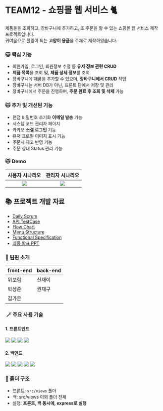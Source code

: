 # TEAM12 - 쇼핑몰 웹 서비스 🐈

제품들을 조회하고, 장바구니에 추가하고, 또 주문을 할 수 있는 쇼핑몰 웹 서비스 제작 프로젝트입니다. <br />
귀여움으로 힐링이 되는 **고양이 용품**을 주제로 제작하였습니다. 

### 🐱 핵심 기능

* 회원가입, 로그인, 회원정보 수정 등 **유저 정보 관련 CRUD** 
* **제품 목록**을 조회 및, **제품 상세 정보**를 조회
* 장바구니에 제품을 추가할 수 있으며, **장바구니에서 CRUD** 작업
* 장바구니는 서버 DB가 아닌, 프론트 단에서 저장 및 관리
* 장바구니에서 주문을 진행하며, **주문 완료 후 조회 및 삭제** 가능

### 🐱 추가 및 개선된 기능
* 랜덤 비밀번호 초기화 **이메일 발송** 기능
* 시스템 코드 관리자 페이지
* 카카오 **소셜 로그인** 기능
* 유저 프로필 이미지 표시 기능
* 주문시 재고 반영 기능
* 주문 상태 Status 관리 기능

### 🐱 Demo

|  사용자 시나리오                                                                           |    관리자 시나리오            |
|:--------------------------------------------------------------------------------------:|:-----------------------:|
| ![](https://user-images.githubusercontent.com/101157141/176214307-5c872ff0-88b7-45a8-8a60-1efc832bf87f.gif) |![](https://user-images.githubusercontent.com/101157141/176214242-fbd728ba-d4f5-47ce-9fba-f95c607753b2.gif) |


## 📚 프로젝트 개발 자료
* [Daily Scrum](https://capricious-dust-d0c.notion.site/093c9da7bfe641708e39b00badb22979)
* [API TestCase](https://docs.google.com/spreadsheets/d/1vFKmgQDme3tyQ85SEX9_vGW-K-wLmpys8z09be8-O0A/edit?usp=sharing)
* [Flow Chart](https://www.figma.com/file/nLLL1rYlzpyD6ny763wTPt/Flow-Chart)
* [Menu Structure](https://capricious-dust-d0c.notion.site/Menu-Structure-09f8d2f4ed6a4277a11c36d4c66c27ac)
* [Functional Specification](https://capricious-dust-d0c.notion.site/Fuctional-Specification-fb60727032e541aabf7819111c602217)
* [최종 발표 PPT](https://docs.google.com/presentation/d/1W4t59tDPg2AbpBWilCT2unrVpatMymyVSCaQbIATrO0/edit?usp=sharing)


### 🙂 팀원 소개
| front-end | back-end |
| ------ | ------ |
| 위보람 | 신재이 |
| 박상준 | 권재구 |
| 김가은 | |


###  🪄 주요 사용 기술

#### 1. 프론트엔드

<p>
  <img src="https://img.shields.io/badge/Javascript-F7DF1E?style=for-the-badge&logo=javascript&logoColor=black"/>
  <img src="https://img.shields.io/badge/html-E34F26?style=for-the-badge&logo=html5&logoColor=61DAFB"/>
  <img src="https://img.shields.io/badge/CSS-1572B6?style=for-the-badge&logo=css3&logoColor=white"/>
  <img src="https://img.shields.io/badge/font awesome-EF2D5E?style=for-the-badge&logo=fontawesome&logoColor=white"/>
</p>

#### 2. 백엔드 

<p>
  <img src="https://img.shields.io/badge/Javascript-F7DF1E?style=for-the-badge&logo=javascript&logoColor=black"/>
  <img src="https://img.shields.io/badge/nodejs-339933?style=for-the-badge&logo=nodedotjs&logoColor=white"/>
  <img src="https://img.shields.io/badge/express-000000?style=for-the-badge&logo=express&logoColor=white"/>
  <img src="https://img.shields.io/badge/mongodb-47A248?style=for-the-badge&logo=mongodb&logoColor=white"/>
  <img src="https://img.shields.io/badge/AWS S3-262261?style=for-the-badge&logo=amazons3&logoColor=white"/>
</p>


### 📂 폴더 구조
- 프론트: `src/views` 폴더 
- 백: src/views 이외 폴더 전체
- 실행: **프론트, 백 동시에, express로 실행**
